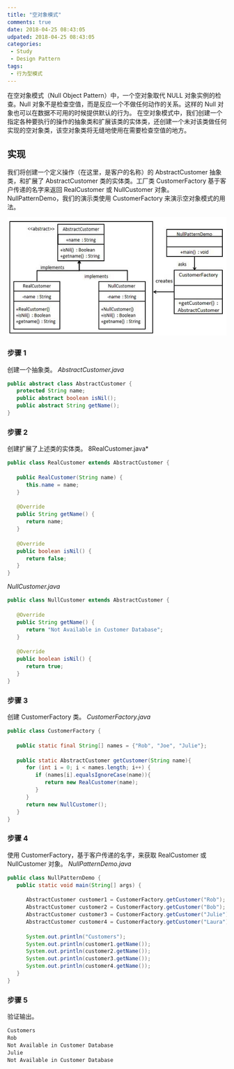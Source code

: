 ```yaml
---
title: "空对象模式"
comments: true
date: 2018-04-25 08:43:05
udpated: 2018-04-25 08:43:05
categories:
 - Study
 - Design Pattern
tags:
 - 行为型模式
---
```


在空对象模式（Null Object Pattern）中，一个空对象取代 NULL 对象实例的检查。Null 对象不是检查空值，而是反应一个不做任何动作的关系。这样的 Null 对象也可以在数据不可用的时候提供默认的行为。
在空对象模式中，我们创建一个指定各种要执行的操作的抽象类和扩展该类的实体类，还创建一个未对该类做任何实现的空对象类，该空对象类将无缝地使用在需要检查空值的地方。

## 实现 ##
我们将创建一个定义操作（在这里，是客户的名称）的 AbstractCustomer 抽象类，和扩展了 AbstractCustomer 类的实体类。工厂类 CustomerFactory 基于客户传递的名字来返回 RealCustomer 或 NullCustomer 对象。
NullPatternDemo，我们的演示类使用 CustomerFactory 来演示空对象模式的用法。

![](/images/design-pattern/null_pattern_uml_diagram.jpg)
<!-- more -->

### 步骤 1 ###
创建一个抽象类。
*AbstractCustomer.java*
```java
public abstract class AbstractCustomer {
   protected String name;
   public abstract boolean isNil();
   public abstract String getName();
}
```

### 步骤 2 ###
创建扩展了上述类的实体类。
8RealCustomer.java*
```java
public class RealCustomer extends AbstractCustomer {

   public RealCustomer(String name) {
      this.name = name;
   }

   @Override
   public String getName() {
      return name;
   }

   @Override
   public boolean isNil() {
      return false;
   }
}
```
*NullCustomer.java*
```java
public class NullCustomer extends AbstractCustomer {

   @Override
   public String getName() {
      return "Not Available in Customer Database";
   }

   @Override
   public boolean isNil() {
      return true;
   }
}
```

### 步骤 3 ###
创建 CustomerFactory 类。
*CustomerFactory.java*
```java
public class CustomerFactory {

   public static final String[] names = {"Rob", "Joe", "Julie"};

   public static AbstractCustomer getCustomer(String name){
      for (int i = 0; i < names.length; i++) {
         if (names[i].equalsIgnoreCase(name)){
            return new RealCustomer(name);
         }
      }
      return new NullCustomer();
   }
}
```

### 步骤 4 ###
使用 CustomerFactory，基于客户传递的名字，来获取 RealCustomer 或 NullCustomer 对象。
*NullPatternDemo.java*
```java
public class NullPatternDemo {
   public static void main(String[] args) {

      AbstractCustomer customer1 = CustomerFactory.getCustomer("Rob");
      AbstractCustomer customer2 = CustomerFactory.getCustomer("Bob");
      AbstractCustomer customer3 = CustomerFactory.getCustomer("Julie");
      AbstractCustomer customer4 = CustomerFactory.getCustomer("Laura");

      System.out.println("Customers");
      System.out.println(customer1.getName());
      System.out.println(customer2.getName());
      System.out.println(customer3.getName());
      System.out.println(customer4.getName());
   }
}
```

### 步骤 5 ###
验证输出。
```java
Customers
Rob
Not Available in Customer Database
Julie
Not Available in Customer Database
```
